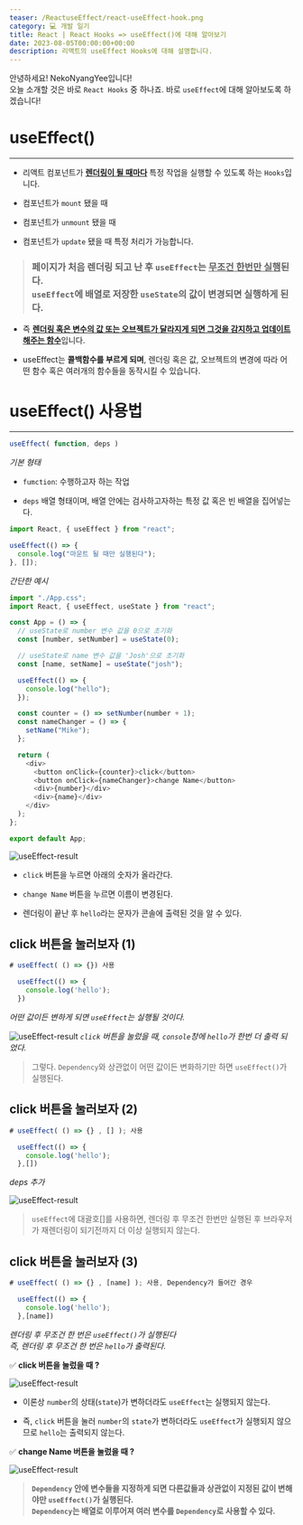 ```yaml
---
teaser: /ReactuseEffect/react-useEffect-hook.png
category: 💻 개발 일기
title: React | React Hooks => useEffect()에 대해 알아보기
date: 2023-08-05T00:00:00+00:00
description: 리액트의 useEffect Hooks에 대해 설명합니다.
---
```


안녕하세요! NekoNyangYee입니다! <br />
오늘 소개할 것은 바로 `React Hooks` 중 하나죠. 바로 `useEffect`에 대해 알아보도록 하겠습니다!

# useEffect()

---

- 리액트 컴포넌트가 <u>**렌더링이 될 때마다**</u> 특정 작업을 실행할 수 있도록 하는 `Hooks`입니다.

- 컴포넌트가 `mount` 됐을 때

- 컴포넌트가 `unmount` 됐을 때

- 컴포넌트가 `update` 됐을 때 특정 처리가 가능합니다.

> ### 페이지가 처음 렌더링 되고 난 후 `useEffect`는 <u>**무조건 한번만 실행**</u>된다. <br /> `useEffect`에 배열로 저장한 `useState`의 값이 변경되면 실행하게 된다.

- 즉 <u>**렌더링 혹은 변수의 값 또는 오브젝트가 달라지게 되면 그것을 감지하고 업데이트 해주는 함수**</u>입니다.

- useEffect는 **콜백함수를 부르게 되며**, 렌더링 혹은 값, 오브젝트의 변경에 따라 어떤 함수 혹은 여러개의 함수들을 동작시킬 수 있습니다.

# useEffect() 사용법

---

```typescript
useEffect( function, deps )
```

_기본 형태_

- `fumction`: 수행하고자 하는 작업

- `deps` 배열 형태이며, 배열 안에는 검사하고자하는 특정 값 혹은 빈 배열을 집어넣는다.

```typescript
import React, { useEffect } from "react";

useEffect(() => {
  console.log("마운트 될 때만 실행된다");
}, []);
```

_간단한 예시_

```typescript
import "./App.css";
import React, { useEffect, useState } from "react";

const App = () => {
  // useState로 number 변수 값을 0으로 초기화
  const [number, setNumber] = useState(0);

  // useState로 name 변수 값을 'Josh'으로 초기화
  const [name, setName] = useState("josh");

  useEffect(() => {
    console.log("hello");
  });

  const counter = () => setNumber(number + 1);
  const nameChanger = () => {
    setName("Mike");
  };

  return (
    <div>
      <button onClick={counter}>click</button>
      <button onClick={nameChanger}>change Name</button>
      <div>{number}</div>
      <div>{name}</div>
    </div>
  );
};

export default App;
```

![useEffect-result](/ReactuseEffect/useeffect-result-01.png)

- `click` 버튼을 누르면 아래의 숫자가 올라간다.

- `change Name` 버튼을 누르면 이름이 변경된다.

- 렌더링이 끝난 후 `hello`라는 문자가 콘솔에 출력된 것을 알 수 있다.

## click 버튼을 눌러보자 (1)

```typescript
# useEffect( () => {}) 사용

  useEffect(() => {
    console.log('hello');
  })
```

_어떤 값이든 변하게 되면 `useEffect`는 실행될 것이다._

![useEffect-result](/ReactuseEffect/useeffect-result-02.png)
_`click` 버튼을 눌렀을 때, `console`창에 `hello`가 한번 더 출력 되었다._

> 그렇다. `Dependency`와 상관없이 어떤 값이든 변화하기만 하면 `useEffect()`가 실행된다.

## click 버튼을 눌러보자 (2)

```typescript
# useEffect( () => {} , [] ); 사용

  useEffect(() => {
    console.log('hello');
  },[])
```

_deps 추가_

![useEffect-result](/ReactuseEffect/useeffect-result-03.png)

> `useEffect`에 대괄호[]를 사용하면, 렌더링 후 무조건 한번만 실행된 후 브라우저가 재렌더링이 되기전까지 더 이상 실행되지 않는다.

## click 버튼을 눌러보자 (3)

```typescript
# useEffect( () => {} , [name] ); 사용, Dependency가 들어간 경우

  useEffect(() => {
    console.log('hello');
  },[name])
```

_렌더링 후 무조건 한 번은 `useEffect()`가 실행된다 <br />즉, 렌더링 후 무조건 한 번은 `hello`가 출력된다._

✅ **click 버튼을 눌렀을 때 ?**

![useEffect-result](/ReactuseEffect/useeffect-result-04.png)

- 이론상 `number`의 상태(`state`)가 변하더라도 `useEffect`는 실행되지 않는다.

- 즉, `click` 버튼을 눌러 `number`의 `state`가 변하더라도 `useEffect`가 실행되지 않으므로 `hello`는 출력되지 않는다.

✅ **change Name 버튼을 눌렀을 때 ?**

![useEffect-result](/ReactuseEffect/useeffect-result-05.png)

> **`Dependency` 안에 변수들을 지정하게 되면 다른값들과 상관없이 지정된 값이 변해야만 `useEffect()`가 실행된다. <br />`Dependency`는 배열로 이루어져 여러 변수를 `Dependency`로 사용할 수 있다.**
